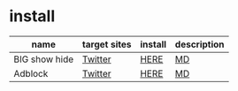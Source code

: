 # install

| name | target sites | install | description |
|------|--------------|---------|-------------|
| BIG show hide | [Twitter] | [HERE][tbsh] | [MD][tbshMD] |
| Adblock | [Twitter] | [HERE][ta] | [MD][taMD] |

<!-- target -->
[Twitter]: https://twitter.com

<!-- install -->
[tbsh]: usercss/twitter_big_show_hide.user.css?raw=true
[ta]: usercss/twitter_adblock.user.css?raw=true
<!-- require -->

<!-- doc -->
[tbshMD]: ./doc/twitter_big_show_hide.md
[taMD]: ./doc/twitter_adblock.md